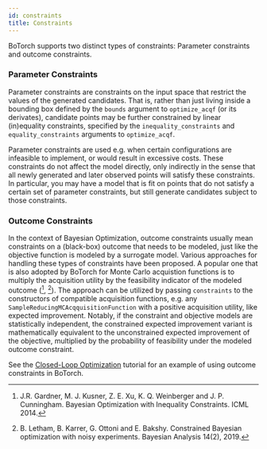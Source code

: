```yaml
---
id: constraints
title: Constraints
---
```


BoTorch supports two distinct types of constraints: Parameter constraints
and outcome constraints.


### Parameter Constraints

Parameter constraints are constraints on the input space that restrict the
values of the generated candidates. That is, rather than just living inside
a bounding box defined by the `bounds` argument to `optimize_acqf` (or its
derivates), candidate points may be further constrained by linear (in)equality
constraints, specified by the `inequality_constraints` and `equality_constraints`
arguments to `optimize_acqf`.

Parameter constraints are used e.g. when certain configurations are infeasible
to implement, or would result in excessive costs. These constraints do not affect
the model directly, only indirectly in the sense that all newly generated and
later observed points will satisfy these constraints. In particular, you may
have a model that is fit on points that do not satisfy a certain set of parameter
constraints, but still generate candidates subject to those constraints.


### Outcome Constraints

In the context of Bayesian Optimization, outcome constraints usually mean
constraints on a (black-box) outcome that needs to be modeled, just like
the objective function is modeled by a surrogate model. Various approaches
for handling these types of constraints have been proposed. A popular one that
is also adopted by BoTorch for Monte Carlo acquistion functions is to multiply
the acquisition utility by the feasibility indicator of the modeled outcome
([^Gardner2014], [^Letham2017]). The approach can be utilized by passing
`constraints` to the constructors of compatible acquisition functions,
e.g. any `SampleReducingMCAcqquisitionFunction` with a positive acquisition utility,
like expected improvement.
Notably, if the constraint and objective models are statistically independent,
the constrained expected improvement variant is mathematically equivalent to the
unconstrained expected improvement of the objective, multiplied by the probability of
feasibility under the modeled outcome constraint.

See the [Closed-Loop Optimization](../tutorials/closed_loop_botorch_only)
tutorial for an example of using outcome constraints in BoTorch.



[^Gardner2014]: J.R. Gardner, M. J. Kusner, Z. E. Xu, K. Q. Weinberger and
J. P. Cunningham. Bayesian Optimization with Inequality Constraints. ICML 2014.

[^Letham2017]: B. Letham, B. Karrer, G. Ottoni and E. Bakshy. Constrained Bayesian optimization with noisy experiments. Bayesian Analysis 14(2), 2019.
